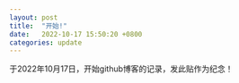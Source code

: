 ```yaml
---
layout: post
title:  "开始!"
date:   2022-10-17 15:50:20 +0800
categories: update
---
```

于2022年10月17日，开始github博客的记录，发此贴作为纪念！

